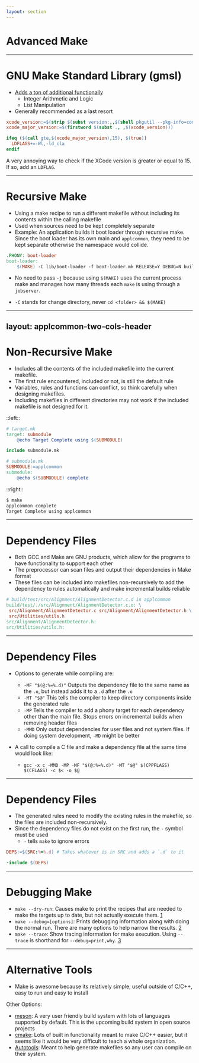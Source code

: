 ```yaml
---
layout: section
---
```


# Advanced Make

---

# GNU Make Standard Library (gmsl)

- [Adds a ton of additional functionally](https://gmsl.jgc.org/)
  - Integer Arithmetic and Logic
  - List Manipulation
- Generally recommended as a last resort

```makefile
xcode_version:=$(strip $(subst version:,,$(shell pkgutil --pkg-info=com.apple.pkg.CLTools_Executables | grep version)))
xcode_major_version:=$(firstword $(subst ., ,$(xcode_version)))

ifeq ($(call gte,$(xcode_major_version),15), $(true))
  LDFLAGS+=-Wl,-ld_cla
endif
```

A very annoying way to check if the XCode version is greater or equal to 15. If so, add an `LDFLAG`.

---

# Recursive Make

- Using a make recipe to run a different makefile without including its contents within the calling makefile
- Used when sources need to be kept completely separate
- Example: An application builds it boot loader through recursive make. Since the boot loader has its own main and `applcommon`, they need to be kept separate otherwise the namespace would collide.

```makefile
.PHONY: boot-loader
boot-loader:
	$(MAKE) -C lib/boot-loader -f boot-loader.mk RELEASE=Y DEBUG=N build_all
```

- No need to pass `-j` because using `$(MAKE)` uses the current process make and manages how many threads each `make` is using through a `jobserver`.

- `-C` stands for change directory, never `cd <folder> && $(MAKE)`

---
layout: applcommon-two-cols-header
---

# Non-Recursive Make

- Includes all the contents of the included makefile into the current makefile.
- The first rule encountered, included or not, is still the default rule
- Variables, rules and functions can conflict, so think carefully when designing makefiles.
- Including makefiles in different directories may not work if the included makefile is not designed for it.

::left::
```makefile
# target.mk
target: submodule
	@echo Target Complete using $(SUBMODULE)

include submodule.mk
```
```makefile
# submodule.mk
SUBMODULE:=applcommon
submodule:
	@echo $(SUBMODULE) complete
```

::right::
```bash
$ make
applcommon complete
Target Complete using applcommon
```

---

# Dependency Files

- Both GCC and Make are GNU products, which allow for the programs to have functionality to support each other
- The preprocessor can scan files and output their dependencies in Make format
- These files can be included into makefiles non-recursively to add the dependency to rules automatically and make incremental builds reliable

```makefile
# build/test/src/Alignment/AlignmentDetector.c.d in applcommon
build/test/./src/Alignment/AlignmentDetector.c.o: \
 src/Alignment/AlignmentDetector.c src/Alignment/AlignmentDetector.h \
 src/Utilities/utils.h
src/Alignment/AlignmentDetector.h:
src/Utilities/utils.h:

```

---

# Dependency Files

- Options to generate while compiling are:
  - `-MF "$(@:%=%.d)"` Outputs the dependency file to the same name as the `.o`, but instead adds it to a `.d` after the `.o`
  - `-MT "$@"` This tells the compiler to keep directory components inside the generated rule
  - `-MP` Tells the compiler to add a phony target for each dependency other than the main file. Stops errors on incremental builds when removing header files
  - `-MMD` Only output dependencies for user files and not system files. If doing system development, `-MD` might be better

- A call to compile a C file and make a dependency file at the same time would look like:
  - `gcc -x c -MMD -MP -MF "$(@:%=%.d)" -MT "$@" $(CPPFLAGS) $(CFLAGS) -c $< -o $@`
---

# Dependency Files

- The generated rules need to modify the existing rules in the makefile, so the files are included non-recursively.
- Since the dependency files do not exist on the first run, the `-` symbol must be used
  - `-` tells `make` to ignore errors

```makefile
DEPS:=$(SRC:%=%.d) # Takes whatever is in SRC and adds a `.d` to it

-include $(DEPS)
```

---

# Debugging Make

- `make --dry-run`: Causes make to print the recipes that are needed to make the targets up to date, but not actually execute them. [1](https://www.gnu.org/software/make/manual/html_node/Instead-of-Execution.html#index-_002d_002djust_002dprint-1)
- `make --debug=[options]`: Prints debugging information along with doing the normal run. There are many options to help narrow the results. [2](https://www.gnu.org/software/make/manual/html_node/Options-Summary.html#index-_002d_002ddebug)
- `make --trace`: Show tracing information for make execution. Using `--trace` is shorthand for `--debug=print,why`. [3](https://www.gnu.org/software/make/manual/html_node/Options-Summary.html#index-_002d_002dtrace)

---

# Alternative Tools

- Make is awesome because its relatively simple, useful outside of C/C++, easy to run and easy to install

Other Options:
  - [meson](https://mesonbuild.com/): A very user friendly build system with lots of languages supported by default. This is the upcoming build system in open source projects
  - [cmake](https://cmake.org/): Lots of built in functionality meant to make C/C++ easier, but it seems like it would be very difficult to teach a whole organization.
  - [Autotools](https://www.gnu.org/software/automake/manual/html_node/Autotools-Introduction.html): Meant to help generate makefiles so any user can compile on their system.
